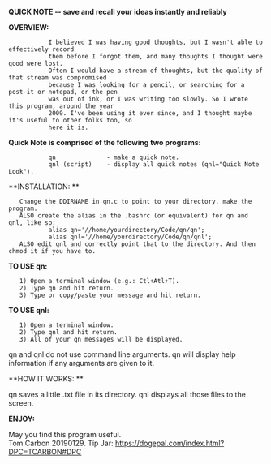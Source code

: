  **QUICK NOTE -- save and recall your ideas instantly and reliably**

 **OVERVIEW:**

               I believed I was having good thoughts, but I wasn't able to effectively record
               them before I forgot them, and many thoughts I thought were good were lost. 
               Often I would have a stream of thoughts, but the quality of that stream was compromised
               because I was looking for a pencil, or searching for a post-it or notepad, or the pen 
               was out of ink, or I was writing too slowly. So I wrote this program, around the year 
               2009. I've been using it ever since, and I thought maybe it's useful to other folks too, so 
               here it is.

 **Quick Note is comprised of the following two programs:**
 
               qn              - make a quick note.
               qnl (script)    - display all quick notes (qnl="Quick Note Look").
        
 **INSTALLATION: **
 
       Change the DDIRNAME in qn.c to point to your directory. make the program.
       ALSO create the alias in the .bashrc (or equivalent) for qn and qnl, like so:
               alias qn='//home/yourdirectory/Code/qn/qn';
               alias qnl='//home/yourdirectory/Code/qn/qnl';
       ALSO edit qnl and correctly point that to the directory. And then chmod it if you have to.

 **TO USE qn:**
 
       1) Open a terminal window (e.g.: Ctl+Atl+T).
       2) Type qn and hit return.
       3) Type or copy/paste your message and hit return.
 **TO USE qnl:**
 
       1) Open a terminal window.
       2) Type qnl and hit return. 
       3) All of your qn messages will be displayed.

 qn and qnl do not use command line arguments. qn will display help information 
 if any arguments are given to it.

 **HOW IT WORKS: **
 
 qn saves a little .txt file in its directory. qnl displays all those files to the screen. 
 
 **ENJOY:**
 
 May you find this program useful.  
 Tom Carbon 20190129. Tip Jar: https://dogepal.com/index.html?DPC=TCARBON#DPC
